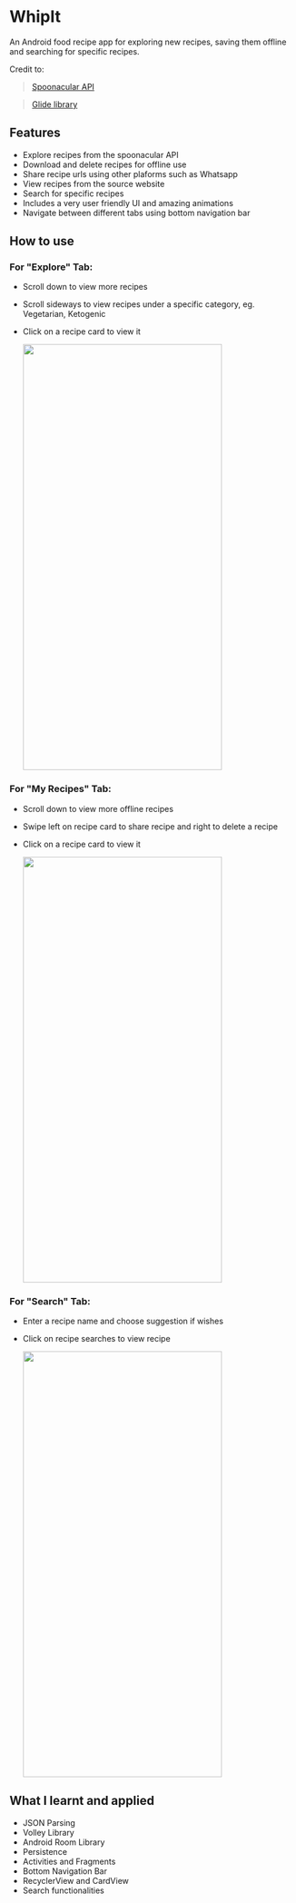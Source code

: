 # WhipIt
An Android food recipe app for exploring new recipes, saving them offline and searching for specific recipes.

Credit to:
> [Spoonacular API](https://spoonacular.com/food-api)

> [Glide library](https://github.com/bumptech/glide)

## Features
- Explore recipes from the spoonacular API
- Download and delete recipes for offline use
- Share recipe urls using other plaforms such as Whatsapp
- View recipes from the source website
- Search for specific recipes
- Includes a very user friendly UI and amazing animations
- Navigate between different tabs using bottom navigation bar

## How to use
### For "Explore" Tab:
- Scroll down to view more recipes
- Scroll sideways to view recipes under a specific category, eg. Vegetarian, Ketogenic
- Click on a recipe card to view it


  <img src="first_gif.gif" width="350" height="750"/>



### For "My Recipes" Tab:
- Scroll down to view more offline recipes
- Swipe left on recipe card to share recipe and right to delete a recipe
- Click on a recipe card to view it


  <img src="second_gif.gif" width="350" height="750"/>



### For "Search" Tab: 
- Enter a recipe name and choose suggestion if wishes
- Click on recipe searches to view recipe


  <img src="third_gif.gif" width="350" height="750"/>
  
  
  
  

## What I learnt and applied
- JSON Parsing
- Volley Library
- Android Room Library
- Persistence
- Activities and Fragments
- Bottom Navigation Bar
- RecyclerView and CardView
- Search functionalities
